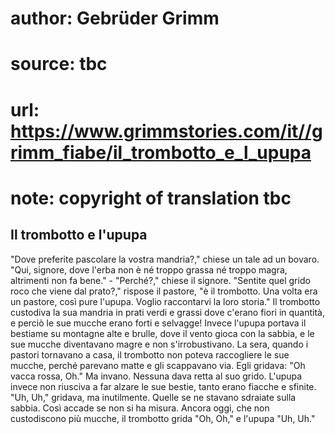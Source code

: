 # author: Gebrüder Grimm
# source: tbc
# url: https://www.grimmstories.com/it//grimm_fiabe/il_trombotto_e_l_upupa
# note: copyright of translation tbc

## Il trombotto e l'upupa 

"Dove preferite pascolare la vostra mandria?," chiese un tale ad un
bovaro. "Qui, signore, dove l'erba non è né troppo grassa né troppo
magra, altrimenti non fa bene." - "Perché?," chiese il signore.
"Sentite quel grido roco che viene dal prato?," rispose il pastore,
"è il trombotto. Una volta era un pastore, così pure l'upupa. Voglio
raccontarvi la loro storia." Il trombotto custodiva la sua mandria in
prati verdi e grassi dove c'erano fiori in quantità, e perciò le sue
mucche erano forti e selvagge! Invece l'upupa portava il bestiame su
montagne alte e brulle, dove il vento gioca con la sabbia, e le sue
mucche diventavano magre e non s'irrobustivano. La sera, quando i
pastori tornavano a casa, il trombotto non poteva raccogliere le sue
mucche, perché parevano matte e gli scappavano via. Egli gridava: "Oh
vacca rossa, Oh." Ma invano. Nessuna dava retta al suo grido. L'upupa
invece non riusciva a far alzare le sue bestie, tanto erano fiacche e
sfinite. "Uh, Uh," gridava, ma inutilmente. Quelle se ne stavano
sdraiate sulla sabbia. Così accade se non si ha misura. Ancora oggi, che
non custodiscono più mucche, il trombotto grida "Oh, Oh," e l'upupa
"Uh, Uh."
